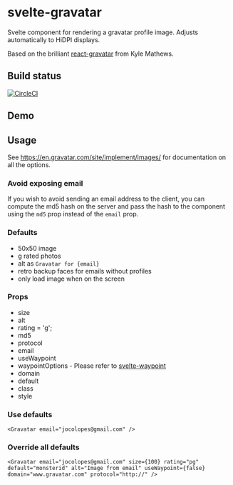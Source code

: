 # svelte-gravatar
Svelte component for rendering a gravatar profile image. Adjusts automatically to HiDPI displays.

Based on the brilliant [react-gravatar](https://github.com/KyleAMathews/react-gravatar/blob/master/README.md) from Kyle Mathews.

## Build status

[![CircleCI](https://circleci.com/gh/DPr00f/svelte-gravatar/tree/master.svg?style=svg)](https://circleci.com/gh/DPr00f/svelte-gravatar/tree/master)

## Demo

## Usage
See https://en.gravatar.com/site/implement/images/ for documentation on
all the options.

### Avoid exposing email
If you wish to avoid sending an email address to the client, you can
compute the md5 hash on the server and pass the hash to the component
using the `md5` prop instead of the `email` prop.

### Defaults
* 50x50 image
* g rated photos
* alt as `Gravatar for {email}`
* retro backup faces for emails without profiles
* only load image when on the screen

### Props

* size
* alt
* rating = 'g';
* md5
* protocol
* email
* useWaypoint
* waypointOptions - Please refer to [svelte-waypoint](https://github.com/matyunya/svelte-waypoint)
* domain
* default
* class
* style

### Use defaults
`<Gravatar email="jocolopes@gmail.com" />`

### Override all defaults

`<Gravatar
  email="jocolopes@gmail.com"
  size={100}
  rating="pg"
  default="monsterid"
  alt="Image from email"
  useWaypoint={false}
  domain="www.gravatar.com"
  protocol="http://"
/>`
